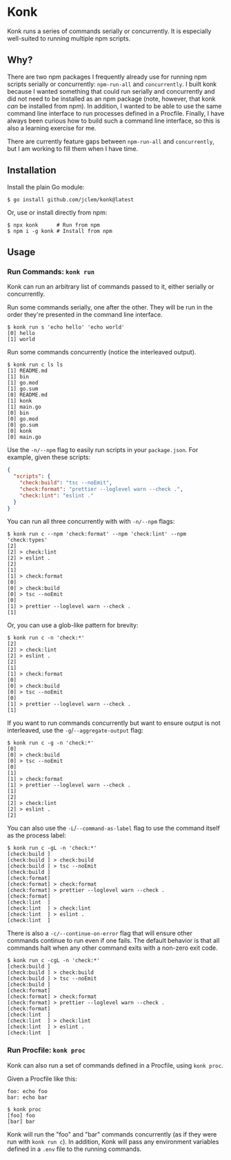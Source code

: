 # Konk

Konk runs a series of commands serially or concurrently. It is especially
well-suited to running multiple npm scripts.

## Why?

There are two npm packages I frequently already use for running npm scripts
serially or concurrently: `npm-run-all` and `concurrently`. I built konk because
I wanted something that could run serially and concurrently and did not need to
be installed as an npm package (note, however, that konk *can* be installed from
npm). In addition, I wanted to be able to use the same command line interface to
run processes defined in a Procfile. Finally, I have always been curious how to
build such a command line interface, so this is also a learning exercise for me.

There are currently feature gaps between `npm-run-all` and `concurrently`, but I
am working to fill them when I have time.

## Installation

Install the plain Go module:

```shell
$ go install github.com/jclem/konk@latest
```

Or, use or install directly from npm:

```shell
$ npx konk      # Run from npm
$ npm i -g konk # Install from npm
```

## Usage

### Run Commands: `konk run`

Konk can run an arbitrary list of commands passed to it, either serially or
concurrently.

Run some commands serially, one after the other. They will be run in the order
they're presented in the command line interface.

```shell
$ konk run s 'echo hello' 'echo world'
[0] hello
[1] world
```

Run some commands concurrently (notice the interleaved output).

```shell
$ konk run c ls ls
[1] README.md
[1] bin
[1] go.mod
[1] go.sum
[0] README.md
[1] konk
[1] main.go
[0] bin
[0] go.mod
[0] go.sum
[0] konk
[0] main.go
```

Use the `-n/--npm` flag to easily run scripts in your `package.json`. For
example, given these scripts:

```json
{
  "scripts": {
    "check:build": "tsc --noEmit",
    "check:format": "prettier --loglevel warn --check .",
    "check:lint": "eslint ."
  }
}
```

You can run all three concurrently with with `-n/--npm` flags:

```shell
$ konk run c --npm 'check:format' --npm 'check:lint' --npm 'check:types'
[2]
[2] > check:lint
[2] > eslint .
[2]
[1]
[1] > check:format
[0]
[0] > check:build
[0] > tsc --noEmit
[0]
[1] > prettier --loglevel warn --check .
[1]
```

Or, you can use a glob-like pattern for brevity:

```shell
$ konk run c -n 'check:*'
[2]
[2] > check:lint
[2] > eslint .
[2]
[1]
[1] > check:format
[0]
[0] > check:build
[0] > tsc --noEmit
[0]
[1] > prettier --loglevel warn --check .
[1]
```

If you want to run commands concurrently but want to ensure output is not
interleaved, use the `-g`/`--aggregate-output` flag:

```shell
$ konk run c -g -n 'check:*'
[0]
[0] > check:build
[0] > tsc --noEmit
[0]
[1]
[1] > check:format
[1] > prettier --loglevel warn --check .
[1]
[2]
[2] > check:lint
[2] > eslint .
[2]
```

You can also use the `-L`/`--command-as-label` flag to use the command itself as
the process label:

```shell
$ konk run c -gL -n 'check:*'
[check:build ]
[check:build ] > check:build
[check:build ] > tsc --noEmit
[check:build ]
[check:format]
[check:format] > check:format
[check:format] > prettier --loglevel warn --check .
[check:format]
[check:lint  ]
[check:lint  ] > check:lint
[check:lint  ] > eslint .
[check:lint  ]
```

There is also a `-c/--continue-on-error` flag that will ensure other commands
continue to run even if one fails. The default behavior is that all commands
halt when any other command exits with a non-zero exit code.

```shell
$ konk run c -cgL -n 'check:*'
[check:build ]
[check:build ] > check:build
[check:build ] > tsc --noEmit
[check:build ]
[check:format]
[check:format] > check:format
[check:format] > prettier --loglevel warn --check .
[check:format]
[check:lint  ]
[check:lint  ] > check:lint
[check:lint  ] > eslint .
[check:lint  ]
```

### Run Procfile: `konk proc`

Konk can also run a set of commands defined in a Procfile, using `konk proc`.

Given a Procfile like this:

```procfile
foo: echo foo
bar: echo bar
```

```shell
$ konk proc
[foo] foo
[bar] bar
```

Konk will run the "foo" and "bar" commands concurrently (as if they were run
with `konk run c`). In addition, Konk will pass any environment variables
defined in a `.env` file to the running commands.